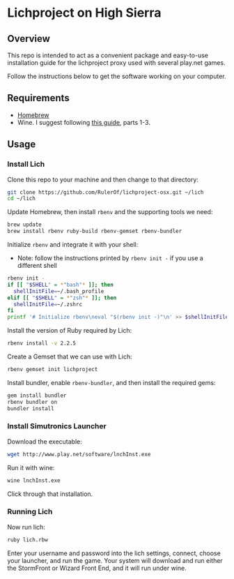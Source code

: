 # Lichproject on High Sierra

## Overview

This repo is intended to act as a convenient package and easy-to-use installation guide for the lichproject proxy used with several play.net games.

Follow the instructions below to get the software working on your computer.

## Requirements

- [Homebrew](https://brew.sh/)
- Wine. I suggest following [this guide](https://www.davidbaumgold.com/tutorials/wine-mac/#part-1:-install-homebrew), parts 1-3.

## Usage

### Install Lich

Clone this repo to your machine and then change to that directory:

```bash
git clone https://github.com/RulerOf/lichproject-osx.git ~/lich
cd ~/lich
```

Update Homebrew, then install `rbenv` and the supporting tools we need:

```bash
brew update
brew install rbenv ruby-build rbenv-gemset rbenv-bundler
```

Initialize `rbenv` and integrate it with your shell:
 - Note: follow the instructions printed by `rbenv init -` if you use a different shell

```bash
rbenv init -
if [[ "$SHELL" = *"bash"* ]]; then
  shellInitFile=~/.bash_profile
elif [[ "$SHELL" = *"zsh"* ]]; then
  shellInitFile=~/.zshrc
fi
printf '# Initialize rbenv\neval "$(rbenv init -)"\n' >> $shellInitFile
```

Install the version of Ruby required by Lich:

```bash
rbenv install -v 2.2.5
```

Create a Gemset that we can use with Lich:

```bash
rbenv gemset init lichproject
```

Install bundler, enable `rbenv-bundler`, and then install the required gems:

```bash
gem install bundler
rbenv bundler on
bundler install
```

### Install Simutronics Launcher

Download the executable:

```bash
wget http://www.play.net/software/lnchInst.exe
```

Run it with wine:

```bash
wine lnchInst.exe
```

Click through that installation.

### Running Lich

Now run lich:

```bash
ruby lich.rbw
```

Enter your username and password into the lich settings, connect, choose your launcher, and run the game. Your system will download and run either the StormFront or Wizard Front End, and it will run under wine.

